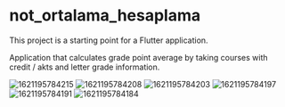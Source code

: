 # not_ortalama_hesaplama

This project is a starting point for a Flutter application.

Application that calculates grade point average by taking courses with credit / akts and 
letter grade information.

![1621195784215](https://user-images.githubusercontent.com/58954826/118412252-a0e0a980-b6a1-11eb-8c2a-e0759c1e1ee4.jpg) ![1621195784208](https://user-images.githubusercontent.com/58954826/118412305-ebfabc80-b6a1-11eb-8152-41129dd1c835.jpg) ![1621195784203](https://user-images.githubusercontent.com/58954826/118412307-edc48000-b6a1-11eb-80af-500c285ab9eb.jpg) ![1621195784197](https://user-images.githubusercontent.com/58954826/118412308-eef5ad00-b6a1-11eb-9bb6-633d26bb4a98.jpg) ![1621195784191](https://user-images.githubusercontent.com/58954826/118412309-f026da00-b6a1-11eb-9741-e8f512991fb5.jpg) ![1621195784184](https://user-images.githubusercontent.com/58954826/118412311-f0bf7080-b6a1-11eb-8aa4-6afa43ead93a.jpg)
